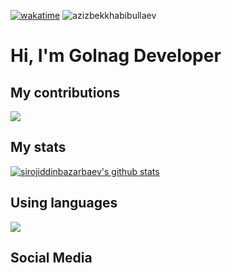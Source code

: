 [![wakatime](https://wakatime.com/badge/user/04b5d4f1-89f3-4f9e-b1da-613d6b004661.svg)](https://wakatime.com/@04b5d4f1-89f3-4f9e-b1da-613d6b004661)
<img src="https://komarev.com/ghpvc/?username=sirojiddinbazarbaev&label=Profile%20views&color=0e75b6&style=flat" alt="azizbekkhabibullaev" />

# Hi, I'm Golnag Developer

## My contributions
[![](https://github-readme-streak-stats.herokuapp.com?user=sirojiddinbazarbaev&theme=react)](https://git.io/streak-stats)

## My stats
[![sirojiddinbazarbaev's github stats](https://github-readme-stats.vercel.app/api?username=sirojiddinbazarbaev&show_icons=true&theme=react)](https://github.com/sirojiddinbazarbaev/github-readme-stats)

## Using languages
![](https://github-readme-stats.vercel.app/api/top-langs/?username=sirojiddinbazarbaev&show_icons=true&theme=react)

## Social Media
<a href="https://www.linkedin.com/in/sirojiddinbazarbaev/"><img src="https://img.shields.io/badge/LinkedIn-0077B5?style=for-the-badge&logo=linkedin&logoColor=white" alt="" /></a>
<a href="https://www.instagram.com/sirojiddinbazarbaev/"><img src="https://img.shields.io/badge/Instagram-E4405F?style=for-the-badge&logo=instagram&logoColor=white" alt="" /></a>
<a href="https://www.facebook.com/thesirojiddinbazarbaev/"><img src="https://img.shields.io/badge/Facebook-1877F2?style=for-the-badge&logo=facebook&logoColor=white" alt="" /></a>
<a href="https://t.me/sirojiddinbazarbaev/"><img src="https://img.shields.io/badge/Telegram-2CA5E0?style=for-the-badge&logo=telegram&logoColor=white" alt="" /></a>
